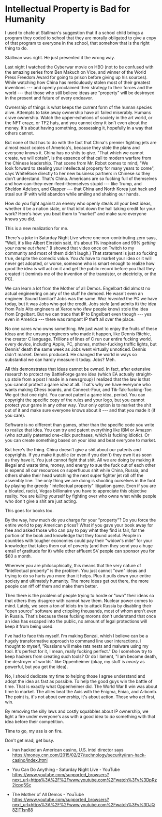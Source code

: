 # Intellectual Property is Bad for Humanity

I used to chafe at Stallman's suggestion that if a school child brings a
program they coded to school that they are morally obligated to give a
copy of that program to everyone in the school, that somehow that is the
right thing to do.

Stallman was right. He just presented it the wrong way.

Last night I watched the Cyberwar movie on HBO (not to be confused with
the amazing series from Ben Makuch on Vice, and winner of the World
Press Freedom Award for going to prison before giving up his sources).
While watching how China has meticulously stolen most of their greatest
inventions --- and openly proclaimed their strategy to their forces and
the world --- that those who still believe ideas are "property" will be
destroyed in the present and future of every endeavor.

Ownership of things is what keeps the current form of the human species
alive. Attempts to take away ownership have all failed miserably. Humans
crave ownership. Watch the upper-echelons of society in the art world,
or the NFT craze, or TF2 hats, and you cannot deny it isn't even about
the money. It's about having something, possessing it, hopefully in a
way that others cannot.

But none of that has to do with the fact that China's premier fighting
jets are almost exact copies of America's, because they stole the plans
and everyone knows it. China has no shits to give. "That which we cannot
create, we will obtain", is the essence of that call to modern warfare
from the Chinese leadership. That scene from Mr. Robot comes to mind,
"We look forward to stealing your intellectual property for many years
to come", says WhiteRose directly to her new business partners in
Chinese so they don't understand. That's China. Americans are so fucking
full of themselves and how-can-they-even-feed-themselves stupid --- like
Trump, and Sheldon Adelson, and Clapper --- that China and North Korea
just hack and steal our IP with wild abandon while smiling and shaking
our hands.

How do you fight against an enemy who openly steals all your best ideas,
whether it be a nation state, or that idiot down the hall taking credit
for your work? Here's how: you beat them to "market" and make sure
everyone knows you did.

This is a new realization for me.

There's a joke in Saturday Night Live where one non-contributing zero
says, "Well, it's like Albert Einstein said, it's about 1% inspiration
and 99% *getting your name out there*." (I showed that video once on
Twitch to my community and most of them didn't laugh.) That statement is
just so fucking true, despite the comedic value. You *do* have
to market your idea or it will never get adopted, or worse, someone who
is smart enough to realize how good the idea is will act on it and get
the public record before you that they created it (reminds me of the
invention of the transistor, or electricity, or the PC).

We can learn a lot from the Mother of all Demos. Engelbart did almost
no actual engineering on any of the stuff he demoed. He wasn't even an
engineer. Sound familiar? Jobs was the same. Woz *invented* the PC we
have today, but it was Jobs who got the credit. Jobs *stole* (and admits
it) the idea from Palo Alto engineers at Xerox who (few people
know) stole the idea from Engelbart. But we can trace that IP to
Engelbart even though --- yes even in America --- there was rampant IP
theft all over the place.

No one cares who owns something. We just want to enjoy the fruits of
these ideas and the unsung engineers who made it happen, like Dennis
Ritchie, the creator C language. Trillions of lines of C run our entire
fucking world, every device, including Apple, PC, phones, mother-fucking
traffic lights, but Dennis' death the same week as Jobs went virtually
unnoticed. Dennis didn't market. Dennis produced. He changed the world
in ways so substantial we can hardly measure it today. Jobs? Meh.

All this demonstrates that ideas cannot be owned. In fact, after
extensive research to protect my BattleForge game idea (which EA
actually straight-up stole from a post I made in a newsgroup) I realized
that the law is that you cannot protect a game *idea* at all. That's why
we have everyone who wants making Chess boards, and Connect-Four, and
Tik-Tak-fucking-Toe. We got that one right. You cannot patent a game
idea, period. You can copyright the specific copy of the rules and your
logo, but you cannot protect your game in any other way. Your only
option is to market the shit out of it and make sure everyone knows
about it --- and that *you* made it (if you care).

Software is no different than games, other than the specific code you
write to realize that idea. You can try and patent everything like IBM
or Amazon (who actually patented one-click purchases, which is fucking
idiotic). Or you can create something based on your idea and beat
everyone to market.

But here's the thing. China doesn't give a shit about our patents and
copyrights. If you make it public (or even if you don't) they own it as
soon as they have it. You just cannot fight that shit. All we are doing
by making it illegal and waste time, money, and energy to sue the fuck
out of each other is expend all our resources on superfluous shit while
China, Russia, and others shake their head watching the next super
fighter jet roll off the assembly line. The only thing we are doing is
shooting ourselves in the foot by playing the greedy "intellectual
property" litigation game. Even if you are a bloated, racist, Vegas
billionaire you have to appreciate this objective reality. You are
*killing* yourself by fighting over who owns what while people who don't
give a shit are just acting.

This goes for books too.

By the way, how much do you charge for your "property"? Do you force the
entire world to pay American prices? What if you gave your book away for
free and asked those who can pay to pay what they find is fair, for the
portion of the book and knowledge that they found useful. People in
countries with tougher economies could pay their "widow's mite" for your
knowledge that takes them out of poverty (and then they send you a huge
email of gratitude for it) while other affluent SV people can sponsor
you for \$60 a month.

Wherever you are philosophically, this means that the very nature of
"intellectual property" is the problem. You just cannot "own" ideas and
trying to do so hurts *you* more than it helps. Plus it pulls down your
entire society and ultimately humanity. The more ideas get out there,
the more people can riff off them and make them better.

Then there is the problem of people trying to horde or "own" their ideas
so that others they disagree with cannot have them. Nuclear power comes
to mind. Lately, we seen a ton of idiots try to attack Russia by
disabling their "open source" software and crippling thousands, most of
whom aren't even in Russia. That's because these fucking morons don't
understand that once an idea has escaped into the public, no amount of
legal protections will keep it from being used.

I've had to face this myself. I'm making Bonzai, which I believe can be
a hugely transformative approach to command line user interactions. I
thought to myself, "Russians will make rats nests and malware using my
tool. It's perfect for it, I mean, really fucking perfect." Do I somehow
try to keep hackers from creating such tools? Or do I lament, "I am
become death, the destroyer of worlds" like Oppenheimer (okay, my stuff
is *nearly* as powerful, but you get the idea).

No, I should dedicate my time to helping those I agree understand and
adopt the idea as fast as possible. To help the good guys win the battle
of time. That is exactly what Oppenheimer did. The World War II win was
about time to market. The allies beat the Axis with the Enigma, Eniac,
and A-bomb. The point is, it's not about ownership, it's about action.
Those who act first, win.

By removing the silly laws and costly squabbles about IP ownership, we
light a fire under everyone's ass with a good idea to *do* something
with that idea before their competition.

Time to go, my ass is on fire.

Don't get mad, get busy.

* Iran hacked an American casino, U.S. intel director says  
  https://money.cnn.com/2015/02/27/technology/security/iran-hack-casino/index.html

* You Can Do Anything - Saturday Night Live - YouTube  
  https://www.youtube.com/supported_browsers?next_url=https%3A%2F%2Fwww.youtube.com%2Fwatch%3Fv%3DpRz2icpq5Sc

* The Mother of All Demos - YouTube  
  https://www.youtube.com/supported_browsers?next_url=https%3A%2F%2Fwww.youtube.com%2Fwatch%3Fv%3DJQ8ZiT1sn88
